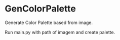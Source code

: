 # GenColorPalette


Generate Color Palette based from image.


Run main.py with path of imagem and create palette.